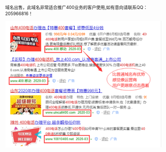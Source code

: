   域名出售，此域名非常适合推广400业务的客户使用,如有意向请联系QQ：205966816！
  
    
![image](https://raw.githubusercontent.com/205966816/400.github.io/master/imgs/1.png)
